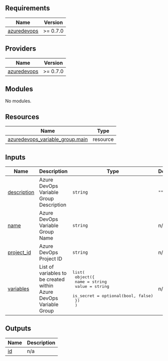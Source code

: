 <!-- BEGIN_TF_DOCS -->
## Requirements

| Name | Version |
|------|---------|
| <a name="requirement_azuredevops"></a> [azuredevops](#requirement\_azuredevops) | >= 0.7.0 |

## Providers

| Name | Version |
|------|---------|
| <a name="provider_azuredevops"></a> [azuredevops](#provider\_azuredevops) | >= 0.7.0 |

## Modules

No modules.

## Resources

| Name | Type |
|------|------|
| [azuredevops_variable_group.main](https://registry.terraform.io/providers/microsoft/azuredevops/latest/docs/resources/variable_group) | resource |

## Inputs

| Name | Description | Type | Default | Required |
|------|-------------|------|---------|:--------:|
| <a name="input_description"></a> [description](#input\_description) | Azure DevOps Variable Group Description | `string` | `""` | no |
| <a name="input_name"></a> [name](#input\_name) | Azure DevOps Variable Group Name | `string` | n/a | yes |
| <a name="input_project_id"></a> [project\_id](#input\_project\_id) | Azure DevOps Project ID | `string` | n/a | yes |
| <a name="input_variables"></a> [variables](#input\_variables) | List of variables to be created within Azure DevOps Variable Group | <pre>list(<br>    object({<br>      name      = string<br>      value     = string<br>      is_secret = optional(bool, false)<br>    })<br>  )</pre> | n/a | yes |

## Outputs

| Name | Description |
|------|-------------|
| <a name="output_id"></a> [id](#output\_id) | n/a |
<!-- END_TF_DOCS -->